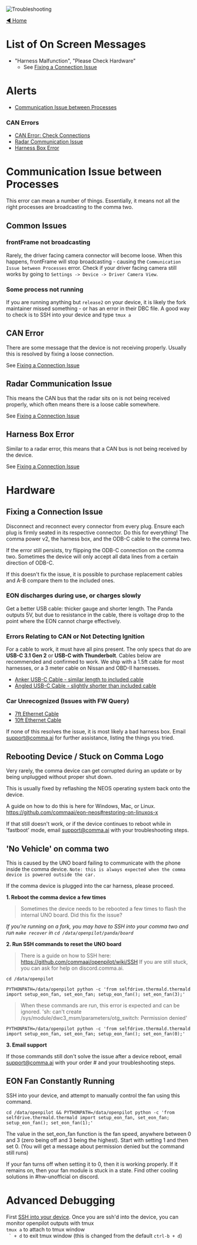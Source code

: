 ![Troubleshooting](https://user-images.githubusercontent.com/37757984/83675362-babad680-a58d-11ea-8d3c-3481080eb400.png)

[◄ Home](../wiki)

# List of On Screen Messages
 * "Harness Malfunction", "Please Check Hardware"
   * See [Fixing a Connection Issue](https://github.com/commaai/openpilot/wiki/Troubleshooting#fixing-a-connection-issue)

# Alerts
* [Communication Issue between Processes](../wiki/Troubleshooting#communication-issue-between-processes)

### CAN Errors
* [CAN Error: Check Connections]()
* [Radar Communication Issue](../wiki/Troubleshooting#radar-communication-issue)
* [Harness Box Error](../wiki/Troubleshooting#harness-box-error)

# Communication Issue between Processes
This error can mean a number of things. Essentially, it means not all the right processes are broadcasting to the comma two.

## Common Issues

### frontFrame not broadcasting

Rarely, the driver facing camera connector will become loose. When this happens, frontFrame will stop broadcasting - causing the `Communication Issue between Processes` error. Check if your driver facing camera still works by going to `Settings -> Device -> Driver Camera View`.

### Some process not running

If you are running anything but `release2` on your device, it is likely the fork maintainer missed something - or has an error in their DBC file. A good way to check is to SSH into your device and type `tmux a`

## CAN Error

There are some message that the device is not receiving properly. Usually this is resolved by fixing a loose connection.

See [Fixing a Connection Issue](https://github.com/commaai/openpilot/wiki/Troubleshooting#fixing-a-connection-issue)

## Radar Communication Issue

This means the CAN bus that the radar sits on is not being received properly, which often means there is a loose cable somewhere.

See [Fixing a Connection Issue](https://github.com/commaai/openpilot/wiki/Troubleshooting#fixing-a-connection-issue)

## Harness Box Error

Similar to a radar error, this means that a CAN bus is not being received by the device.

See [Fixing a Connection Issue](https://github.com/commaai/openpilot/wiki/Troubleshooting#fixing-a-connection-issue)

# Hardware

## Fixing a Connection Issue

Disconnect and reconnect every connector from every plug. Ensure each plug is firmly seated in its respective connector. Do this for everything! The comma power v2, the harness box, and the ODB-C cable to the comma two.

If the error still persists, try flipping the ODB-C connection on the comma two. Sometimes the device will only accept all data lines from a certain direction of ODB-C.

If this doesn't fix the issue, it is possible to purchase replacement cables and A-B compare them to the included ones.

### EON discharges during use, or charges slowly

Get a better USB cable: thicker gauge and shorter length. The Panda outputs 5V, but due to resistance in the cable, there is voltage drop to the point where the EON cannot charge effectively.

### Errors Relating to CAN or Not Detecting Ignition
For a cable to work, it must have all pins present. The only specs that do are **USB-C 3.1 Gen 2** or **USB-C with Thunderbolt**.
Cables below are recommended and confirmed to work. We ship with a 1.5ft cable for most harnesses, or a 3 meter cable on Nissan and OBD-II harnesses.
* [Anker USB-C Cable - similar length to included cable](https://www.amazon.com/gp/product/B076D76DRQ)
* [Angled USB-C Cable - slightly shorter than included cable](https://www.amazon.com/gp/product/B07VMKRKBR)

### Car Unrecognized (Issues with FW Query)
* [7ft Ethernet Cable](https://www.amazon.com/Monoprice-Cat5e-Ethernet-Patch-Cable/dp/B00ACR5P60)
* [10ft Ethernet Cable](https://www.amazon.com/Monoprice-Cat5e-Ethernet-Patch-Cable/dp/B00ACR5JOI)

If none of this resolves the issue, it is most likely a bad harness box. Email support@comma.ai for further assistance, listing the things you tried.

## Rebooting Device / Stuck on Comma Logo
Very rarely, the comma device can get corrupted during an update or by being unplugged without proper shut down.

This is usually fixed by reflashing the NEOS operating system back onto the device.

A guide on how to do this is here for Windows, Mac, or Linux. https://github.com/commaai/eon-neos#restoring-on-linuxos-x

If that still doesn't work, or if the device continues to reboot while in 'fastboot' mode, email support@comma.ai with your troubleshooting steps.

## 'No Vehicle' on comma two

This is caused by the UNO board failing to communicate with the phone inside the comma device. `Note: this is always expected when the comma device is powered outside the car.`

If the comma device is plugged into the car harness, please proceed.

**1. Reboot the comma device a few times**

> Sometimes the device needs to be rebooted a few times to flash the internal UNO board. Did this fix the issue?

_If you're running on a fork, you may have to SSH into your comma two and run `make recover` in `cd /data/openpilot/panda/board`_

**2. Run SSH commands to reset the UNO board**

> There is a guide on how to SSH here: https://github.com/commaai/openpilot/wiki/SSH If you are still stuck, you can ask for help on discord.comma.ai.

`cd /data/openpilot`

`PYTHONPATH=/data/openpilot python -c 'from selfdrive.thermald.thermald import setup_eon_fan, set_eon_fan; setup_eon_fan(); set_eon_fan(3);'`

> When these commands are run, this error is expected and can be ignored. 'sh: can't create /sys/module/dwc3_msm/parameters/otg_switch: Permission denied'

`PYTHONPATH=/data/openpilot python -c 'from selfdrive.thermald.thermald import setup_eon_fan, set_eon_fan; setup_eon_fan(); set_eon_fan(0);'`

**3. Email support**

If those commands still don't solve the issue after a device reboot, email support@comma.ai with your order # and your troubleshooting steps.

## EON Fan Constantly Running

SSH into your device, and attempt to manually control the fan using this command.

```cd /data/openpilot && PYTHONPATH=/data/openpilot python -c 'from selfdrive.thermald.thermald import setup_eon_fan, set_eon_fan; setup_eon_fan(); set_eon_fan(1);' ```

The value in the set_eon_fan function is the fan speed, anywhere between 0 and 3 (zero being off and 3 being the highest). Start with setting 1 and then set 0. (You will get a message about permission denied but the command still runs)

If your fan turns off when setting it to 0, then it is working properly. If it remains on, then your fan module is stuck in a state. Find other cooling solutions in #hw-unofficial on discord.

# Advanced Debugging
First [SSH into your device](https://github.com/commaai/openpilot/wiki/SSH).  Once you are ssh'd into the device, you can monitor openpilot outputs with tmux\
`tmux a` to attach to tmux window\
`` ` + d`` to exit tmux window (this is changed from the default `ctrl-b + d`)